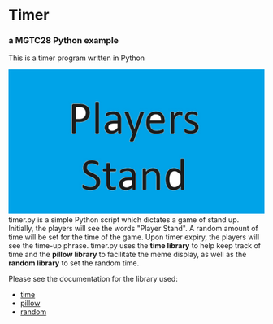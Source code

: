 # Timer
### a MGTC28 Python example
This is a timer program written in Python  

![times-up!](Untitled.jpg)\
timer.py is a simple Python script which dictates a game of stand up.
Initially, the players will see the words "Player Stand".
A random amount of time will be set for the time of the game.
Upon timer expiry, the players will see the time-up phrase.
timer.py uses the **time library** to help keep track of time and the **pillow library** to facilitate the meme display, as well as the **random library** to set the random time.

Please see the documentation for the library used:
- [time](https://docs.python.org/3/library/time.html)
- [pillow](https://pypi.org/project/Pillow/)
- [random](https://docs.python.org/3/library/random.html)
